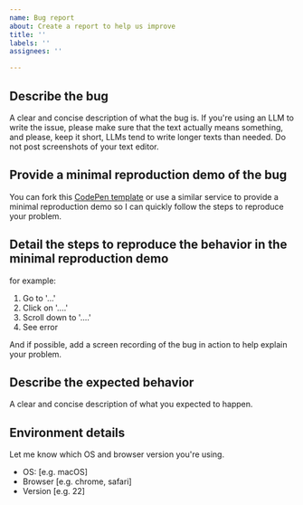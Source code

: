 ```yaml
---
name: Bug report
about: Create a report to help us improve
title: ''
labels: ''
assignees: ''

---
```


## Describe the bug

A clear and concise description of what the bug is.
If you're using an LLM to write the issue, please make sure that the text actually means something, and please, keep it short, LLMs tend to write longer texts than needed.
Do not post screenshots of your text editor.

## Provide a minimal reproduction demo of the bug

You can fork this [CodePen template](https://codepen.io/juliangarnier/pen/pvoGoxR) or use a similar service to provide a minimal reproduction demo so I can quickly follow the steps to reproduce your problem.

## Detail the steps to reproduce the behavior in the minimal reproduction demo

for example:
1. Go to '...'
2. Click on '....'
3. Scroll down to '....'
4. See error

And if possible, add a screen recording of the bug in action to help explain your problem.

## Describe the expected behavior

A clear and concise description of what you expected to happen.

## Environment details

Let me know which OS and browser version you're using.
 - OS: [e.g. macOS]
 - Browser [e.g. chrome, safari]
 - Version [e.g. 22]
